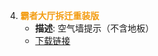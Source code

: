 4. <span style="color: #f39c12;">**霸者大厅拆迁重装版**</span>
   - **描述**: 空气墙提示（不含地板）
   - [下载链接](https://霸者大厅拆迁重装版--空气墙提示（不含地板）.rar)